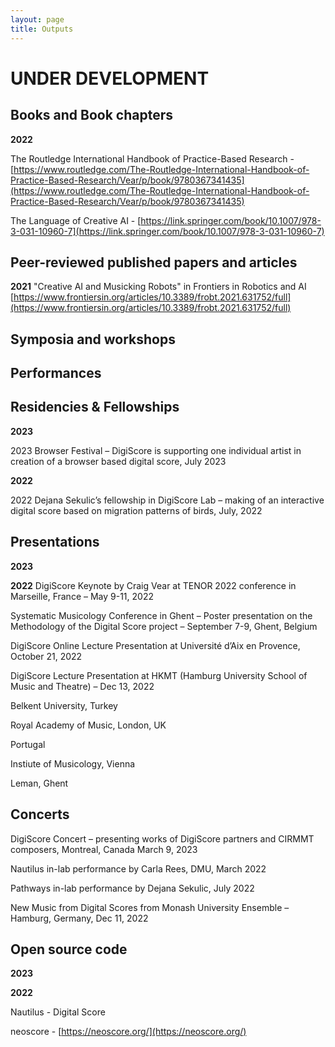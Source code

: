 ```yaml
---
layout: page
title: Outputs
---
```


# UNDER DEVELOPMENT

## Books and Book chapters

**2022**

The Routledge International Handbook of Practice-Based Research - [https://www.routledge.com/The-Routledge-International-Handbook-of-Practice-Based-Research/Vear/p/book/9780367341435](https://www.routledge.com/The-Routledge-International-Handbook-of-Practice-Based-Research/Vear/p/book/9780367341435)

The Language of Creative AI - [https://link.springer.com/book/10.1007/978-3-031-10960-7](https://link.springer.com/book/10.1007/978-3-031-10960-7)

## Peer-reviewed published papers and articles
**2021**
"Creative AI and Musicking Robots" in Frontiers in Robotics and AI [https://www.frontiersin.org/articles/10.3389/frobt.2021.631752/full](https://www.frontiersin.org/articles/10.3389/frobt.2021.631752/full)

## Symposia and workshops


## Performances


## Residencies & Fellowships
**2023**

2023 Browser Festival – DigiScore is supporting one individual artist in creation of a browser based digital score, July 2023 

**2022**

2022 Dejana Sekulic’s fellowship in DigiScore Lab – making of an interactive digital score based on migration patterns of birds, July, 2022 


## Presentations
**2023**

**2022**
DigiScore Keynote by Craig Vear at TENOR 2022 conference in Marseille, France – May 9-11, 2022 

Systematic Musicology Conference in Ghent – Poster presentation on the Methodology of the Digital Score project – September 7-9, Ghent, Belgium

DigiScore Online Lecture Presentation at Université d’Aix en Provence, October 21, 2022 

DigiScore Lecture Presentation at HKMT (Hamburg University School of Music and Theatre) – Dec 13, 2022

Belkent University, Turkey

Royal Academy of Music, London, UK

Portugal

Instiute of Musicology, Vienna

Leman, Ghent


## Concerts

DigiScore Concert – presenting works of DigiScore partners and CIRMMT composers, Montreal, Canada March 9, 2023 

Nautilus in-lab performance by Carla Rees, DMU, March 2022 

Pathways in-lab performance by Dejana Sekulic, July 2022 

New Music from Digital Scores from Monash University Ensemble – Hamburg, Germany, Dec 11, 2022 

## Open source code
**2023**

**2022**

Nautilus - Digital Score

neoscore - [https://neoscore.org/](https://neoscore.org/)


